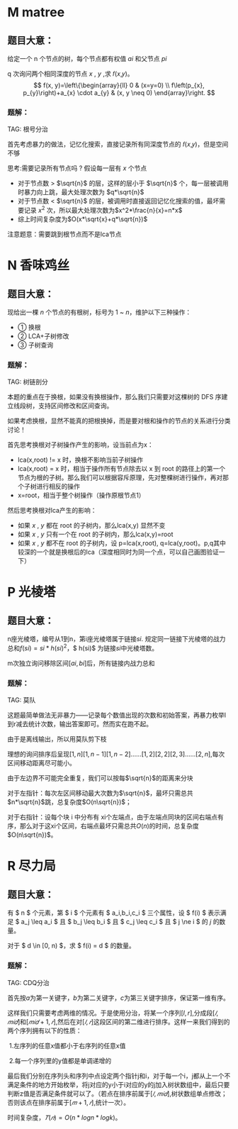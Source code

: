 # M matree

## 题目大意：

给定一个 n 个节点的树，每个节点都有权值 *ai* 和父节点 *pi*​

q 次询问两个相同深度的节点 *x* , *y* ,求 𝑓(𝑥,𝑦)。
$$
f(x, y)=\left\{\begin{array}{ll}
0 & (x=y=0) \\
f\left(p_{x}, p_{y}\right)+a_{x} \cdot a_{y} & (x, y \neq 0)
\end{array}\right.
$$

### 题解：

TAG: 根号分治

首先考虑暴力的做法，记忆化搜索，直接记录所有同深度节点的 𝑓(𝑥,𝑦)，但是空间不够

思考:需要记录所有节点吗 ? 假设每一层有 *x* 个节点

- 对于节点数 > $\sqrt{n}$ 的层，这样的层小于 $\sqrt{n}$ 个，每一层被调用时暴力向上跳，最大处理次数为 $q*\sqrt{n}$
- 对于节点数 < $\sqrt{n}$ 的层，被调用时直接返回记忆化搜索的值，最坏需要记录 $x^2$ 次，所以最大处理次数为$x^2*\frac{n}{x}=n*x$
- 综上时间复杂度为$O(x*\sqrt{x}+q*\sqrt{n})$

注意题意：需要跳到根节点而不是lca节点

# N 香味鸡丝

## 题目大意：

现给出一棵 *n* 个节点的有根树，标号为 1 ~ *n*，维护以下三种操作：

- ① 换根
- ② LCA+子树修改
- ③ 子树查询

### 题解：

TAG: 树链剖分

本题的重点在于换根，如果没有换根操作，那么我们只需要对这棵树的 DFS 序建立线段树，支持区间修改和区间查询。

如果考虑换根，显然不能真的把根换掉，而是要对根和操作的节点的关系进行分类讨论！

首先思考换根对子树操作产生的影响，设当前点为x：

- lca(x,root) != x 时，换根不影响当前子树操作
- lca(x,root) = x 时，相当于操作所有节点除去以 x 到 root 的路径上的第一个节点为根的子树。那么我们可以根据容斥原理，先对整棵树进行操作，再对那个子树进行相反的操作
- x=root，相当于整个树操作（操作原根节点1）

然后思考换根对lca产生的影响：

- 如果 *x* , *y* 都在 root 的子树内，那么lca(x,y) 显然不变
- 如果 *x* , *y* 只有一个在 root 的子树内，那么lca(x,y)=root
- 如果 *x* , *y* 都不在 root 的子树内，设 p=lca(x,root), q=lca(y,root)。p,q其中较深的一个就是换根后的lca（深度相同时为同一个点，可以自己画图验证一下）

# P 光棱塔

## 题目大意：

n座光棱塔，编号从1到n，第i座光棱塔属于链接$si$.
规定同一链接下光棱塔的战力总和$f(si)= si * h(si)^2$，$ h(si)$ 为链接$si$中光棱塔数。

m次独立询问移除区间$[ai,bi]$后，所有链接内战力总和

### 题解：

TAG: 莫队

这题最简单做法无非暴力——记录每个数值出现的次数和初始答案，再暴力枚举l到r减去统计次数，输出答案即可。然而实在跑不起。

由于是离线输出，所以用莫队剪下枝

理想的询问排序后呈现$[1,n]$$[1,n-1]$$[1,n-2]$......$[1,2]$$[2,2]$$[2,3]$......$[2,n]$,每次区间移动距离尽可能小。

由于左边界不可能完全重复，我们可以按每$\sqrt{n}$的距离来分块

对于左指针：每次左区间移动最大次数为$\sqrt{n}$，最坏只需总共$n*\sqrt{n}$跳，总复杂度$O(n\sqrt{n})$；

对于右指针：设每个块 i 中分布有 xi个左端点，由于左端点同块的区间右端点有序，那么对于这xi个区间，右端点最坏只需总共$O(n)$的时间，总复杂度$O(n\sqrt{n})$。

# R  尽力局

## 题目大意：

有 $ n $ 个元素，第 $ i $ 个元素有 $ a_i,b_i,c_i $ 三个属性，设 $ f(i) $ 表示满足 $ a_j \leq a_i $ 且 $ b_j \leq b_i $ 且 $ c_j \leq c_i $ 且 $ j \ne i $ 的 $j$ 的数量。

对于 $ d \in [0, n) $，求 $ f(i) = d $ 的数量。

### 题解：

TAG: CDQ分治

首先按*a*为第一关键字，*b*为第二关键字，*c*为第三关键字排序，保证第一维有序。

这样我们只需要考虑两维的情况。于是使用分治，将某一个序列$[l,r]$,分成段$[𝑙,𝑚𝑖𝑑]$和$[𝑚𝑖𝑑+1,𝑟]$,然后在对$[𝑙,𝑟]$​这段区间的第二维进行排序。这样一来我们得到的两个序列拥有以下的性质：

​	1.左序列的任意x值都小于右序列的任意x值

​	2.每一个序列里的y值都是单调递增的

最后我们分别在序列头和序列中点设定两个指针j和i，对于每一个i，j都从上一个不满足条件的地方开始枚举，将j对应的y小于i对应的y的j加入树状数组中，最后只要判断z值是否满足条件就可以了。（若点在排序前属于$[𝑙,𝑚𝑖𝑑]$,树状数组单点修改；否则该点在排序前属于$[𝑚+1,𝑟]$,统计一次）。

时间复杂度，$𝑇(𝑛)=O(n*logn*logk)$。